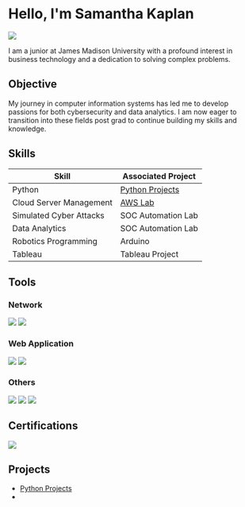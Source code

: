 # Hello, I'm Samantha Kaplan
<a href="https://linkedin.com/in/samantha-kaplan-576397266/"><img src="https://img.shields.io/badge/-LinkedIn-0072b1?&style=for-the-badge&logo=linkedin&logoColor=white" /></a>



I am a junior at James Madison University with a profound interest in business technology and a dedication to solving complex problems.

## Objective


My journey in computer information systems has led me to develop passions for both cybersecurity and data analytics. I am now eager to transition into these fields post grad to continue building my skills and knowledge.
## Skills


| Skill                                         | Associated Project         |
|-----------------------------------------------|----------------------------|
| Python                   | <a href="https://github.com/sambellekaplan/Python-Projects/blob/main/README.md">Python Projects</a>|
| Cloud Server Management | <a href="https://google.com">AWS Lab</a>|
| Simulated Cyber Attacks         | SOC Automation Lab|
| Data Analytics     | SOC Automation Lab|
| Robotics Programming            | Arduino|
| Tableau | Tableau Project|

## Tools

### Network
<div>
    <img src="https://img.shields.io/badge/-Wireshark-1679A7?&style=for-the-badge&logo=Wireshark&logoColor=white" />
    <img src="https://img.shields.io/badge/-Nmap-4682B4?&style=for-the-badge&logo=Nmap&logoColor=white" />
</div>

### Web Application
<div>
    <img src="https://img.shields.io/badge/-Burp%20Suite-FF5733?&style=for-the-badge&logo=Burp%20Suite&logoColor=white" />
    <img src="https://img.shields.io/badge/-OWASP%20ZAP-3C78B5?&style=for-the-badge&logo=OWASP&logoColor=white" />

</div>

### Others
<div>
    <img src="https://img.shields.io/badge/-Snort-EE0000?&style=for-the-badge&logo=Snort&logoColor=white" />
    <img src="https://img.shields.io/badge/-Kali%20Linux-557CFF?&style=for-the-badge&logo=kali-linux&logoColor=white" />
    <img src="https://img.shields.io/badge/-Power%20BI-5C2D91?&style=for-the-badge&logo=Microsoft%20Power%20BI&logoColor=white" />

</div>

## Certifications

<div>
<img src="https://img.shields.io/badge/-Advanced%20Data%20Analytics-4285F4?&style=for-the-badge&logo=Google&logoColor=white" />

</div>

## Projects
- <a href="https://github.com/sambellekaplan/Python-Projects/blob/main/README.md">Python Projects</a>
- 
